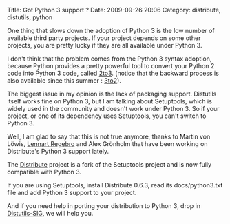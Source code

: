 Title: Got Python 3 support ?
Date: 2009-09-26 20:06
Category: distribute, distutils, python

One thing that slows down the adoption of Python 3 is the low number of
available third party projects. If your project depends on some other
projects, you are pretty lucky if they are all available under Python 3.
  
  
I don't think that the problem comes from the Python 3 syntax adoption,
because Python provides a pretty powerful tool to convert your Python 2
code into Python 3 code, called [2to3][]. (notice that the backward
process is also available since this summer : [3to2][]).   
  
The biggest issue in my opinion is the lack of packaging support.
Distutils itself works fine on Python 3, but I am talking about
Setuptools, which is widely used in the community and doesn't work under
Python 3. So if your project, or one of its dependency uses Setuptools,
you can't switch to Python 3.   
  
Well, I am glad to say that this is not true anymore, thanks to Martin
von Löwis, [Lennart Regebro][] and Alex Grönholm that have been working
on Distribute's Python 3 support lately.   
  
The [Distribute][] project is a fork of the Setuptools project and is
now fully compatible with Python 3.   
  
If you are using Setuptools, install Distribute 0.6.3, read its
docs/python3.txt file and add Python 3 support to your project.   
  
And if you need help in porting your distribution to Python 3, drop in
[Distutils-SIG][], we will help you.

  [2to3]: http://docs.python.org/library/2to3.html
  [3to2]: http://pypi.python.org/pypi/3to2
  [Lennart Regebro]: http://regebro.wordpress.com/2009/09/25/setuptools-on-python-3-status-pretty-damn-good/
  [Distribute]: http://pypi.python.org/pypi/distribute
  [Distutils-SIG]: http://mail.python.org/mailman/listinfo/distutils-sig/
